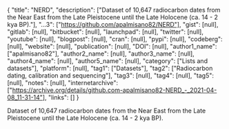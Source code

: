 {
  "title": "NERD",
  "description": ["Dataset of 10,647 radiocarbon dates from the Near East from the Late Pleistocene until the Late Holocene (ca. 14 - 2 kya BP)."],
  "...3": ["https://github.com/apalmisano82/NERD"],
  "gist": [null],
  "gitlab": [null],
  "bitbucket": [null],
  "launchpad": [null],
  "twitter": [null],
  "youtube": [null],
  "blogpost": [null],
  "cran": [null],
  "pypi": [null],
  "codeberg": [null],
  "website": [null],
  "publication": [null],
  "DOI": [null],
  "author1_name": ["apalmisano82"],
  "author2_name": [null],
  "author3_name": [null],
  "author4_name": [null],
  "author5_name": [null],
  "category": ["Lists and datasets"],
  "platform": [null],
  "tag1": ["Datasets"],
  "tag2": ["Radiocarbon dating, calibration and sequencing"],
  "tag3": [null],
  "tag4": [null],
  "tag5": [null],
  "notes": [null],
  "internetarchive": ["https://archive.org/details/github.com-apalmisano82-NERD_-_2021-04-08_11-31-14"],
  "links": []
}

<!-- Generated by csv2md.R – do not edit by hand -->

Dataset of 10,647 radiocarbon dates from the Near East from the Late Pleistocene until the Late Holocene (ca. 14 - 2 kya BP).
